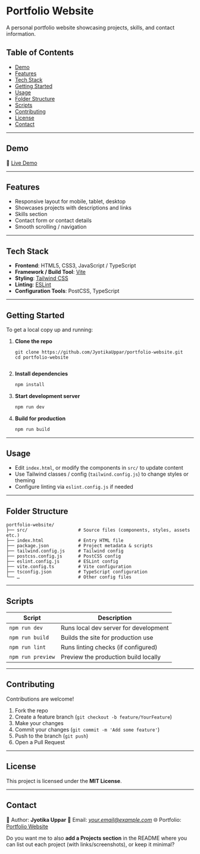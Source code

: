 
# Portfolio Website

A personal portfolio website showcasing projects, skills, and contact information.

## Table of Contents

- [Demo](#demo)
- [Features](#features)
- [Tech Stack](#tech-stack)
- [Getting Started](#getting-started)
- [Usage](#usage)
- [Folder Structure](#folder-structure)
- [Scripts](#scripts)
- [Contributing](#contributing)
- [License](#license)
- [Contact](#contact)

---

## Demo

🔗 [Live Demo](https://fluffy-squirrel-b0e004.netlify.app/)

---

## Features

- Responsive layout for mobile, tablet, desktop  
- Showcases projects with descriptions and links  
- Skills section  
- Contact form or contact details  
- Smooth scrolling / navigation  

---

## Tech Stack

- **Frontend**: HTML5, CSS3, JavaScript / TypeScript  
- **Framework / Build Tool**: [Vite](https://vitejs.dev/)  
- **Styling**: [Tailwind CSS](https://tailwindcss.com/)  
- **Linting**: [ESLint](https://eslint.org/)  
- **Configuration Tools**: PostCSS, TypeScript  

---

## Getting Started

To get a local copy up and running:

1. **Clone the repo**

   ```
   git clone https://github.com/JyotikaUppar/portfolio-website.git
   cd portfolio-website


2. **Install dependencies**

   ```bash
   npm install
   ```

3. **Start development server**

   ```bash
   npm run dev
   ```

4. **Build for production**

   ```bash
   npm run build
   ```

---

## Usage

* Edit `index.html`, or modify the components in `src/` to update content
* Use Tailwind classes / config (`tailwind.config.js`) to change styles or theming
* Configure linting via `eslint.config.js` if needed

---

## Folder Structure

```
portfolio-website/
├── src/                   # Source files (components, styles, assets etc.)
├── index.html             # Entry HTML file
├── package.json           # Project metadata & scripts
├── tailwind.config.js     # Tailwind config
├── postcss.config.js      # PostCSS config
├── eslint.config.js       # ESLint config
├── vite.config.ts         # Vite configuration
├── tsconfig.json          # TypeScript configuration
└── …                      # Other config files
```

---

## Scripts

| Script            | Description                           |
| ----------------- | ------------------------------------- |
| `npm run dev`     | Runs local dev server for development |
| `npm run build`   | Builds the site for production use    |
| `npm run lint`    | Runs linting checks (if configured)   |
| `npm run preview` | Preview the production build locally  |

---

## Contributing

Contributions are welcome!

1. Fork the repo
2. Create a feature branch (`git checkout -b feature/YourFeature`)
3. Make your changes
4. Commit your changes (`git commit -m 'Add some feature'`)
5. Push to the branch (`git push`)
6. Open a Pull Request

---

## License

This project is licensed under the **MIT License**.

---

## Contact

👩 Author: **Jyotika Uppar**
📧 Email: *[your.email@example.com](jayauppar2@gmail.com)*
🌐 Portfolio: [Portfolio Website](https://fluffy-squirrel-b0e004.netlify.app/)

Do you want me to also **add a Projects section** in the README where you can list out each project (with links/screenshots), or keep it minimal?
```
